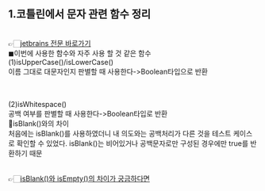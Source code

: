 ## 1.코틀린에서 문자 관련 함수 정리
<br>👉🏻[jetbrains 전문 바로가기](https://blog.jetbrains.com/ko/kotlin/2021/04/kotlin-1-5-0-rc-released/ "string관련 kotlin함수 정리")
<br>◼이번에 사용한 함수와 자주 사용 할 것 같은 함수
<br>    (1)isUpperCase()/isLowerCase()
<br>    이름 그대로 대문자인지 판별할 때 사용한다->Boolean타입으로 반환

<br>
<br>    (2)isWhitespace()
<br>    공백 여부를 판별할 때 사용한다->Boolean타입로 반환
<br>    🔸isBlank()와의 차이
<br>    처음에는 isBlank()를 사용하였더니 내 의도와는 공백처리가 다른 것을 테스트 케이스로 확인할 수 있었다.
        isBlank()는 비어있거나 공백문자로만 구성된 경우에만 true를 반환하기 때문

<br>👉🏻[isBlank()와 isEmpty()의 차이가 궁금하다면](https://dwenn.tistory.com/117 "blank와 empty의 차이")
